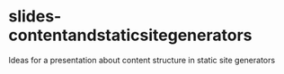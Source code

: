 # slides-contentandstaticsitegenerators
Ideas for a presentation about content structure in static site generators
